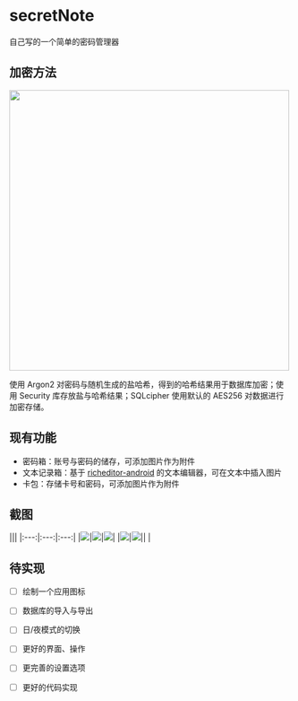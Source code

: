 # secretNote
 自己写的一个简单的密码管理器

## 加密方法

<img src="screenshot/encryption_process.png" height="500">

使用 Argon2 对密码与随机生成的盐哈希，得到的哈希结果用于数据库加密；使用 Security 库存放盐与哈希结果；SQLcipher 使用默认的 AES256 对数据进行加密存储。

## 现有功能

- 密码箱：账号与密码的储存，可添加图片作为附件
- 文本记录箱：基于 [richeditor-android](https://github.com/wasabeef/richeditor-android) 的文本编辑器，可在文本中插入图片
- 卡包：存储卡号和密码，可添加图片作为附件

## 截图
|||
|:---:|:---:|:---:|
|![](screenshot/screenshot_1.jpg)|![](screenshot/screenshot_2.jpg)|![](screenshot/screenshot_3.jpg)|
|![](screenshot/screenshot_4.jpg)|![](screenshot/screenshot_5.jpg)||                                               |

## 待实现

- [ ] 绘制一个应用图标
- [ ] 数据库的导入与导出
- [ ] 日/夜模式的切换
- [ ] 更好的界面、操作
- [ ] 更完善的设置选项
- [ ] 更好的代码实现

